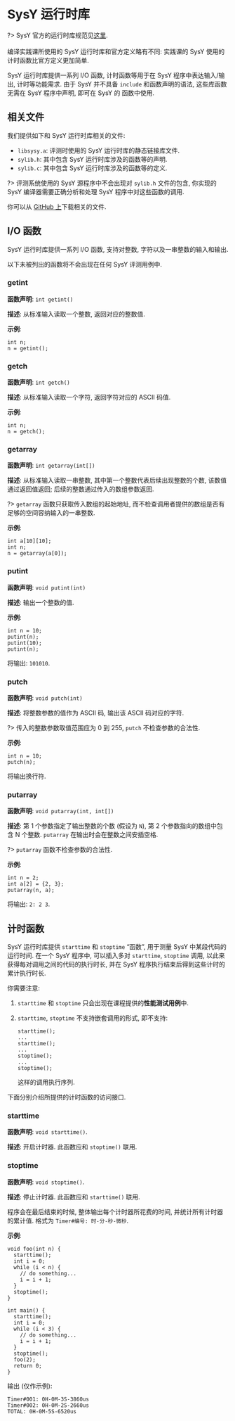 # SysY 运行时库

?> SysY 官方的运行时库规范见[这里](https://gitlab.eduxiji.net/nscscc/compiler2021/-/blob/master/SysY%E8%BF%90%E8%A1%8C%E6%97%B6%E5%BA%93.pdf).
<br><br>
编译实践课所使用的 SysY 运行时库和官方定义略有不同: 实践课的 SysY 使用的计时函数比官方定义更加简单.

SysY 运行时库提供一系列 I/O 函数, 计时函数等用于在 SysY 程序中表达输入/输出, 计时等功能需求. 由于 SysY 并不具备 `include` 和函数声明的语法, 这些库函数无需在 SysY 程序中声明, 即可在 SysY 的 函数中使用.

## 相关文件

我们提供如下和 SysY 运行时库相关的文件:

* `libsysy.a`: 评测时使用的 SysY 运行时库的静态链接库文件.
* `sylib.h`: 其中包含 SysY 运行时库涉及的函数等的声明.
* `sylib.c`: 其中包含 SysY 运行时库涉及的函数等的定义.

?> 评测系统使用的 SysY 源程序中不会出现对 `sylib.h` 文件的包含, 你实现的 SysY 编译器需要正确分析和处理 SysY 程序中对这些函数的调用.

你可以从 [GitHub 上](https://github.com/pku-minic/sysy-runtime-lib/)下载相关的文件.

## I/O 函数

SysY 运行时库提供一系列 I/O 函数, 支持对整数, 字符以及一串整数的输入和输出.

以下未被列出的函数将不会出现在任何 SysY 评测用例中.

### getint

**函数声明**: `int getint()`

**描述**: 从标准输入读取一个整数, 返回对应的整数值.

**示例**:

```clike
int n;
n = getint();
```

### getch

**函数声明**: `int getch()`

**描述**: 从标准输入读取一个字符, 返回字符对应的 ASCII 码值.

**示例**:

```clike
int n;
n = getch();
```

### getarray

**函数声明**: `int getarray(int[])`

**描述**: 从标准输入读取一串整数, 其中第一个整数代表后续出现整数的个数, 该数值通过返回值返回; 后续的整数通过传入的数组参数返回.

?> `getarray` 函数只获取传入数组的起始地址, 而不检查调用者提供的数组是否有足够的空间容纳输入的一串整数.

**示例**:

```clike
int a[10][10];
int n;
n = getarray(a[0]);
```

### putint

**函数声明**: `void putint(int)`

**描述**: 输出一个整数的值.

**示例**:

```clike
int n = 10;
putint(n);
putint(10);
putint(n);
```

将输出: `101010`.

### putch

**函数声明**: `void putch(int)`

**描述**: 将整数参数的值作为 ASCII 码, 输出该 ASCII 码对应的字符.

?> 传入的整数参数取值范围应为 0 到 255, `putch` 不检查参数的合法性.

**示例**:

```clike
int n = 10;
putch(n);
```

将输出换行符.

### putarray

**函数声明**: `void putarray(int, int[])`

**描述**: 第 1 个参数指定了输出整数的个数 (假设为 `N`), 第 2 个参数指向的数组中包含 N 个整数. `putarray` 在输出时会在整数之间安插空格.

?> `putarray` 函数不检查参数的合法性.

**示例**:

```clike
int n = 2;
int a[2] = {2, 3};
putarray(n, a);
```

将输出: `2: 2 3`.

## 计时函数

SysY 运行时库提供 `starttime` 和 `stoptime` “函数”, 用于测量 SysY 中某段代码的运行时间. 在一个 SysY 程序中, 可以插入多对 `starttime`, `stoptime` 调用, 以此来获得每对调用之间的代码的执行时长, 并在 SysY 程序执行结束后得到这些计时的累计执行时长.

你需要注意:

1. `starttime` 和 `stoptime` 只会出现在课程提供的**性能测试用例**中.

2. `starttime`, `stoptime` 不支持嵌套调用的形式, 即不支持:

    ```clike
    starttime();
    ...
    starttime();
    ...
    stoptime();
    ...
    stoptime();
    ```

    这样的调用执行序列.

下面分别介绍所提供的计时函数的访问接口.

### starttime

**函数声明**: `void starttime()`.

**描述**: 开启计时器. 此函数应和 `stoptime()` 联用.

### stoptime

**函数声明**: `void stoptime()`.

**描述**: 停止计时器. 此函数应和 `starttime()` 联用.

程序会在最后结束的时候, 整体输出每个计时器所花费的时间, 并统计所有计时器的累计值. 格式为 `Timer#编号: 时-分-秒-微秒`.

**示例**:

```clike
void foo(int n) {
  starttime();
  int i = 0;
  while (i < n) {
    // do something...
    i = i + 1;
  }
  stoptime();
}

int main() {
  starttime();
  int i = 0;
  while (i < 3) {
    // do something...
    i = i + 1;
  }
  stoptime();
  foo(2);
  return 0;
}
```

输出 (仅作示例):

```
Timer#001: 0H-0M-3S-3860us
Timer#002: 0H-0M-2S-2660us
TOTAL: 0H-0M-5S-6520us
```
